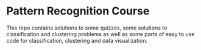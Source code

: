 # Pattern Recognition Course 
This repo contains solutions to some quizzes, some solutions to classification and clustering
problems as well as some parts of easy to use code for classification, clustering and data visualization.
